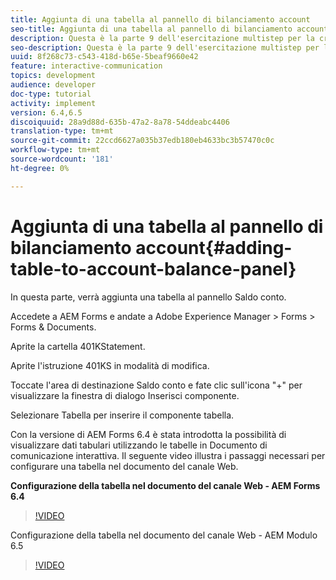```yaml
---
title: Aggiunta di una tabella al pannello di bilanciamento account
seo-title: Aggiunta di una tabella al pannello di bilanciamento account
description: Questa è la parte 9 dell'esercitazione multistep per la creazione del primo documento di comunicazione interattivo. In questa parte, verrà aggiunta una tabella al pannello Saldo account.
seo-description: Questa è la parte 9 dell'esercitazione multistep per la creazione del primo documento di comunicazione interattivo. In questa parte, verrà aggiunta una tabella al pannello Saldo account.
uuid: 8f268c73-c543-418d-b65e-5beaf9660e42
feature: interactive-communication
topics: development
audience: developer
doc-type: tutorial
activity: implement
version: 6.4,6.5
discoiquuid: 28a9d88d-635b-47a2-8a78-54ddeabc4406
translation-type: tm+mt
source-git-commit: 22ccd6627a035b37edb180eb4633bc3b57470c0c
workflow-type: tm+mt
source-wordcount: '181'
ht-degree: 0%

---
```



# Aggiunta di una tabella al pannello di bilanciamento account{#adding-table-to-account-balance-panel}

In questa parte, verrà aggiunta una tabella al pannello Saldo conto.

Accedete a  AEM Forms e andate a Adobe Experience Manager > Forms > Forms &amp; Documents.

Aprite la cartella 401KStatement.

Aprite l&#39;istruzione 401KS in modalità di modifica.

Toccate l&#39;area di destinazione Saldo conto e fate clic sull&#39;icona &quot;+&quot; per visualizzare la finestra di dialogo Inserisci componente.

Selezionare Tabella per inserire il componente tabella.

Con la versione  di AEM Forms 6.4 è stata introdotta la possibilità di visualizzare dati tabulari utilizzando le tabelle in Documento di comunicazione interattiva. Il seguente video illustra i passaggi necessari per configurare una tabella nel documento del canale Web.

**Configurazione della tabella nel documento del canale Web -  AEM Forms 6.4**

>[!VIDEO](https://video.tv.adobe.com/v/22360/?quality=9&learn=on)

Configurazione della tabella nel documento del canale Web - AEM Modulo 6.5

>[!VIDEO](https://video.tv.adobe.com/v/27847?quality=9&learn=on)


